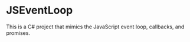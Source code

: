 # JSEventLoop

This is a C# project that mimics the JavaScript event loop, callbacks, and promises.
